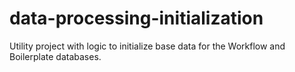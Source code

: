 # data-processing-initialization
Utility project with logic to initialize base data for the Workflow and Boilerplate databases.
